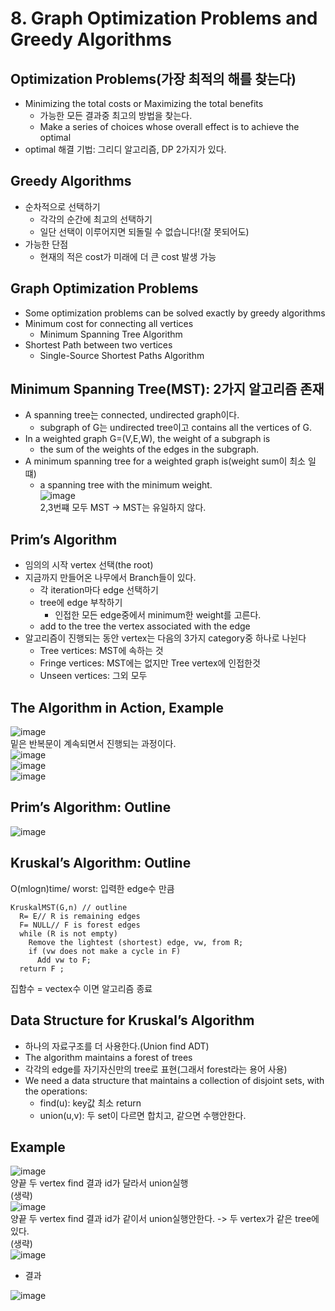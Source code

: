 # 8. Graph Optimization Problems and Greedy Algorithms
## Optimization Problems(가장 최적의 해를 찾는다)
- Minimizing the total costs or Maximizing the total benefits
  - 가능한 모든 결과중 최고의 방법을 찾는다.
  - Make a series of choices whose overall effect is to achieve the optimal
- optimal 해결 기법: 그리디 알고리즘, DP 2가지가 있다.

## Greedy Algorithms
- 순차적으로 선택하기
  - 각각의 순간에 최고의 선택하기
  - 일단 선택이 이루어지면 되돌릴 수 없습니다!(잘 못되어도)
- 가능한 단점
  - 현재의 적은 cost가 미래에 더 큰 cost 발생 가능

## Graph Optimization Problems
- Some optimization problems can be solved exactly by greedy algorithms
- Minimum cost for connecting all vertices
  - Minimum Spanning Tree Algorithm
- Shortest Path between two vertices
  - Single-Source Shortest Paths Algorithm
 
## Minimum Spanning Tree(MST): 2가지 알고리즘 존재
- A spanning tree는 connected, undirected graph이다.
  - subgraph of G는 undirected tree이고 contains all the vertices of G.
- In a weighted graph G=(V,E,W), the weight of a subgraph is
  - the sum of the weights of the edges in the subgraph.
- A minimum spanning tree for a weighted graph is(weight sum이 최소 일떄)
  - a spanning tree with the minimum weight.<br>
![image](https://github.com/user-attachments/assets/329c2056-7603-4109-a7bd-f4f935aa3fc3) <br>
2,3번쨰 모두 MST -> MST는 유일하지 않다.

## Prim’s Algorithm
- 임의의 시작 vertex 선택(the root)
- 지금까지 만들어온 나무에서 Branch들이 있다.
  - 각 iteration마다 edge 선택하기
  - tree에 edge 부착하기
    - 인접한 모든 edge중에서 minimum한 weight를 고른다. 
  - add to the tree the vertex associated with the edge
- 알고리즘이 진행되는 동안 vertex는 다음의 3가지 category중 하나로 나뉜다
  - Tree vertices: MST에 속하는 것
  - Fringe vertices: MST에는 없지만 Tree vertex에 인접한것
  - Unseen vertices: 그외 모두
 
## The Algorithm in Action, Example
![image](https://github.com/user-attachments/assets/b20847c4-caa9-493b-b8e3-0ceabc22d826)<br>
밑은 반복문이 계속되면서 진행되는 과정이다.<br>
![image](https://github.com/user-attachments/assets/df94aaa0-6823-42e4-a755-dbbf13e9a872)<br>
![image](https://github.com/user-attachments/assets/18954f98-3bd1-4580-a35e-2dbc7c5165fe)<br>
![image](https://github.com/user-attachments/assets/9ab592dd-4c38-4008-9f3b-26e0470ef499)

## Prim’s Algorithm: Outline
![image](https://github.com/user-attachments/assets/94bb6f13-a924-4f9d-ae09-5a469ba4e178)

## Kruskal’s Algorithm: Outline
O(mlogn)time/ worst: 입력한 edge수 만큼
```
KruskalMST(G,n) // outline
  R= E// R is remaining edges
  F= NULL// F is forest edges
  while (R is not empty)
    Remove the lightest (shortest) edge, vw, from R;
    if (vw does not make a cycle in F)
      Add vw to F;
  return F ;
```
집함수 = vectex수 이면 알고리즘 종료
## Data Structure for Kruskal’s Algorithm
- 하나의 자료구조를 더 사용한다.(Union find ADT)
- The algorithm maintains a forest of trees
- 각각의 edge를 자기자신만의 tree로 표현(그래서 forest라는 용어 사용)
- We need a data structure that maintains a collection of disjoint sets, with the operations:
  - find(u): key값 최소 return
  - union(u,v): 두 set이 다르면 합치고, 같으면 수행안한다.

## Example
![image](https://github.com/user-attachments/assets/e61e8cbb-7cb3-48c7-9557-eefff2cb92b3)<br>
양끝 두 vertex find 결과 id가 달라서 union실행<br> (생략) <br>
![image](https://github.com/user-attachments/assets/a57000a4-b868-4a82-b529-1973ea96f71e)<br>
양끝 두 vertex find 결과 id가 같이서 union실행안한다. -> 두 vertex가 같은 tree에 있다.<br> (생략) <br>
![image](https://github.com/user-attachments/assets/30e25555-e703-4b38-b8ac-bec18a952eb0)
- 결과 <br>

![image](https://github.com/user-attachments/assets/3c7258d6-02b3-4cc6-9cfc-f079a20966c8)













